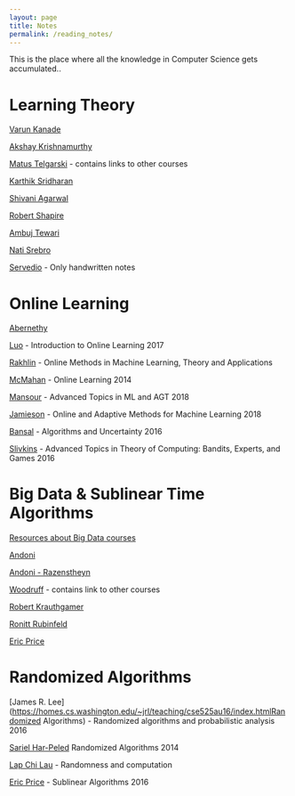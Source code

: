```yaml
---
layout: page
title: Notes
permalink: /reading_notes/
---
```


This is the place where all the knowledge in Computer Science gets accumulated..

# Learning Theory

[Varun Kanade](https://www.cs.ox.ac.uk/people/varun.kanade/teaching/CLT-MT2018/lectures/)

[Akshay Krishnamurthy](https://people.cs.umass.edu/~akshay/courses/cs690m/)

[Matus Telgarski](http://mjt.cs.illinois.edu/courses/mlt-f18/) - contains links to other courses

[Karthik Sridharan](http://www.cs.cornell.edu/courses/cs6783/2018sp/lectures.html)

[Shivani Agarwal](https://drona.csa.iisc.ac.in/~shivani/Teaching/E0370/Aug-2011/index.html)

[Robert Shapire](https://www.cs.princeton.edu/courses/archive/spring19/cos511/schedule.html)

[Ambuj Tewari](https://ambujtewari.github.io/teaching/LearningTheory-Spring2008/)

[Nati Srebro](https://ttic.uchicago.edu/~nati/Teaching/TTIC31120/2015/)

[Servedio](http://www.cs.columbia.edu/~cs4252/) - Only handwritten notes

# Online Learning

[Abernethy](https://www.cc.gatech.edu/~jabernethy9/)

[Luo](https://haipeng-luo.net/courses/CSCI699/index.html) - Introduction to Online Learning 2017

[Rakhlin](http://www.mit.edu/~rakhlin/6.883/#notes) - Online Methods in Machine Learning, Theory and Applications

[McMahan](https://courses.cs.washington.edu/courses/cse599s/14sp/index.html) - Online Learning 2014

[Mansour](http://advanced-topics-ml-agt-tau-2018.wikidot.com/course-schedule) - Advanced Topics in ML and AGT 2018

[Jamieson](https://courses.cs.washington.edu/courses/cse599i/18wi/) - Online and Adaptive Methods for Machine Learning 2018

[Bansal](https://www.win.tue.nl/~nikhil/AU16/) - Algorithms and Uncertainty 2016

[Slivkins](https://www.cs.umd.edu/~slivkins/CMSC858G-fall16/) - Advanced Topics in Theory of Computing: Bandits, Experts, and Games 2016

# Big Data & Sublinear Time Algorithms

[Resources about Big Data courses](https://www.sketchingbigdata.org)

[Andoni](http://www.mit.edu/~andoni/algoS19/index.html)

[Andoni - Razenstheyn](https://ilyaraz.org/static/class/)

[Woodruff](http://www.cs.cmu.edu/~dwoodruf/teaching/15859-fall19/index.html) - contains link to other courses

[Robert Krauthgamer](http://www.wisdom.weizmann.ac.il/~robi/teaching/2018b-SublinearAlgorithms/)

[Ronitt Rubinfeld](http://people.csail.mit.edu/ronitt/COURSE/S19/)

[Eric Price](https://www.cs.utexas.edu/~ecprice/courses/sublinear/)

# Randomized Algorithms

[James R. Lee](https://homes.cs.washington.edu/~jrl/teaching/cse525au16/index.htmlRandomized Algorithms) - Randomized algorithms and probabilistic analysis 2016 

[Sariel Har-Peled](https://sarielhp.org/teach/13/b_574_rand_alg/) Randomized Algorithms 2014

[Lap Chi Lau](http://appsrv.cse.cuhk.edu.hk/~chi/csc5450-2011/notes.html) - Randomness and computation

[Eric Price](https://www.cs.utexas.edu/~ecprice/courses/randomized/) - Sublinear Algorithms 2016
